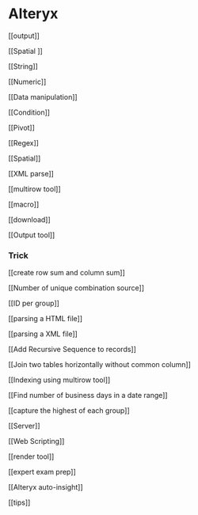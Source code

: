 # Alteryx

[[output]]

[[Spatial ]]

[[String]]

[[Numeric]]

[[Data manipulation]]

[[Condition]]

[[Pivot]]

[[Regex]]

[[Spatial]]

[[XML parse]]

[[multirow tool]]

[[macro]]

[[download]]

[[Output tool]]

### Trick

[[create row sum and column sum]]

[[Number of unique combination source]]

[[ID per group]]

[[parsing a HTML file]]

[[parsing a XML file]]

[[Add Recursive Sequence to records]]

[[Join two tables horizontally without common column]]

[[Indexing using multirow tool]]

[[Find number of business days in a date range]]

[[capture the highest of each group]]

[[Server]]

[[Web Scripting]]

[[render tool]]

[[expert exam prep]]

[[Alteryx auto-insight]]

[[tips]]
